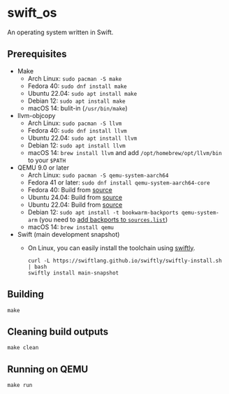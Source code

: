 # swift_os

An operating system written in Swift.

## Prerequisites

- Make
  - Arch Linux: `sudo pacman -S make`
  - Fedora 40: `sudo dnf install make`
  - Ubuntu 22.04: `sudo apt install make`
  - Debian 12: `sudo apt install make`
  - macOS 14: bulit-in (`/usr/bin/make`)
- llvm-objcopy
  - Arch Linux: `sudo pacman -S llvm`
  - Fedora 40: `sudo dnf install llvm`
  - Ubuntu 22.04: `sudo apt install llvm`
  - Debian 12: `sudo apt install llvm`
  - macOS 14: `brew install llvm` and add `/opt/homebrew/opt/llvm/bin` to your `$PATH`
- QEMU 9.0 or later
  - Arch Linux: `sudo pacman -S qemu-system-aarch64`
  - Fedora 41 or later: `sudo dnf install qemu-system-aarch64-core`
  - Fedora 40: Build from [source](https://www.qemu.org/download/#source)
  - Ubuntu 24.04: Build from [source](https://www.qemu.org/download/#source)
  - Ubuntu 22.04: Build from [source](https://www.qemu.org/download/#source)
  - Debian 12: `sudo apt install -t bookwarm-backports qemu-system-arm` (you need to [add backports to `sources.list`](https://backports.debian.org/Instructions/#index2h2))
  - macOS 14: `brew install qemu`
- Swift (main development snapshot)
  - On Linux, you can easily install the toolchain using [swiftly](https://swiftlang.github.io/swiftly/).

    ```shell
    curl -L https://swiftlang.github.io/swiftly/swiftly-install.sh | bash
    swiftly install main-snapshot
    ```

## Building

```shell
make
```

## Cleaning build outputs

```shell
make clean
```

## Running on QEMU

```shell
make run
```
